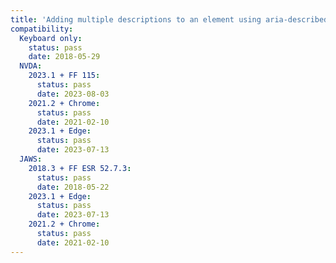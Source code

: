 ```yaml
---
title: 'Adding multiple descriptions to an element using aria-describedby'
compatibility:
  Keyboard only:
    status: pass
    date: 2018-05-29
  NVDA:
    2023.1 + FF 115:
      status: pass
      date: 2023-08-03
    2021.2 + Chrome:
      status: pass
      date: 2021-02-10
    2023.1 + Edge:
      status: pass
      date: 2023-07-13
  JAWS:
    2018.3 + FF ESR 52.7.3:
      status: pass
      date: 2018-05-22
    2023.1 + Edge:
      status: pass
      date: 2023-07-13
    2021.2 + Chrome:
      status: pass
      date: 2021-02-10
---
```

